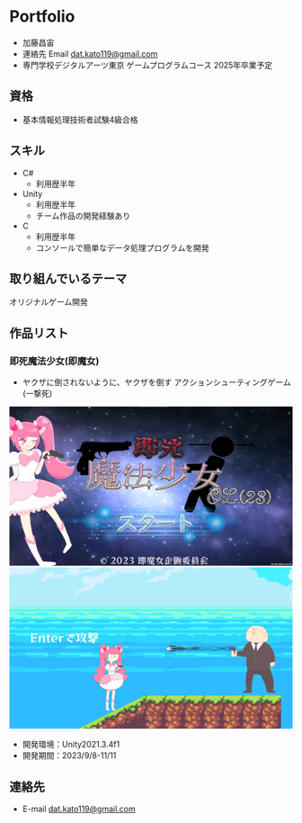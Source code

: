 # Portfolio

- 加藤昌宙
- 連絡先 Email [dat.kato119@gmail.com](mailto:dat.kato119@gmail.com)
- 専門学校デジタルアーツ東京 ゲームプログラムコース 2025年卒業予定

## 資格
- 基本情報処理技術者試験4級合格

## スキル
- C#
  - 利用歴半年
- Unity
  - 利用歴半年
  - チーム作品の開発経験あり
- C
  - 利用歴半年
  - コンソールで簡単なデータ処理プログラムを開発

## 取り組んでいるテーマ
オリジナルゲーム開発

## 作品リスト

### 即死魔法少女(即魔女)

- ヤクザに倒されないように、ヤクザを倒す アクションシューティングゲーム(一撃死)

![画像](./images/sokusi.webp)
![画像](./images/sokusi2.webp)
- 開発環境：Unity2021.3.4f1
- 開発期間：2023/9/8-11/11
## 連絡先
- E-mail [dat.kato119@gmail.com](mailto:dat.kato119@gmail.com)